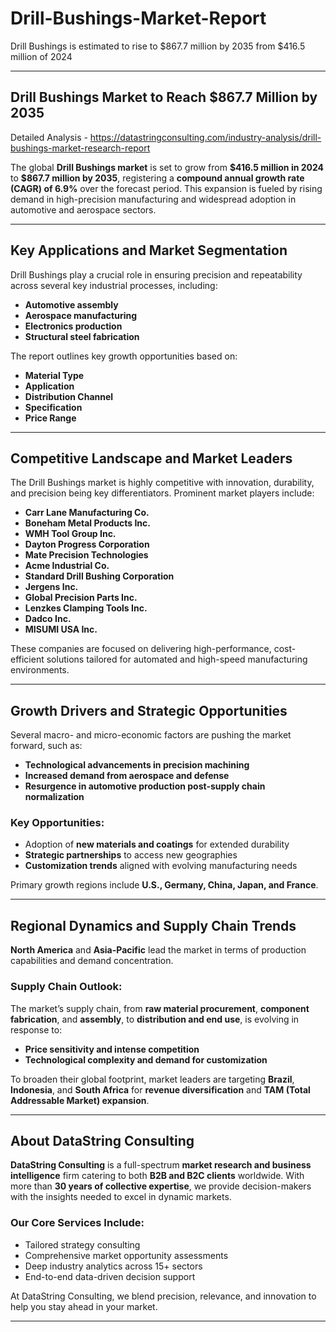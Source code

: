 # Drill-Bushings-Market-Report

Drill Bushings is estimated to rise to $867.7 million by 2035 from $416.5 million of 2024

---

## Drill Bushings Market to Reach \$867.7 Million by 2035

Detailed Analysis - https://datastringconsulting.com/industry-analysis/drill-bushings-market-research-report

The global **Drill Bushings market** is set to grow from **\$416.5 million in 2024** to **\$867.7 million by 2035**, registering a **compound annual growth rate (CAGR) of 6.9%** over the forecast period. This expansion is fueled by rising demand in high-precision manufacturing and widespread adoption in automotive and aerospace sectors.

---

## Key Applications and Market Segmentation

Drill Bushings play a crucial role in ensuring precision and repeatability across several key industrial processes, including:

* **Automotive assembly**
* **Aerospace manufacturing**
* **Electronics production**
* **Structural steel fabrication**

The report outlines key growth opportunities based on:

* **Material Type**
* **Application**
* **Distribution Channel**
* **Specification**
* **Price Range**

---

## Competitive Landscape and Market Leaders

The Drill Bushings market is highly competitive with innovation, durability, and precision being key differentiators. Prominent market players include:

* **Carr Lane Manufacturing Co.**
* **Boneham Metal Products Inc.**
* **WMH Tool Group Inc.**
* **Dayton Progress Corporation**
* **Mate Precision Technologies**
* **Acme Industrial Co.**
* **Standard Drill Bushing Corporation**
* **Jergens Inc.**
* **Global Precision Parts Inc.**
* **Lenzkes Clamping Tools Inc.**
* **Dadco Inc.**
* **MISUMI USA Inc.**

These companies are focused on delivering high-performance, cost-efficient solutions tailored for automated and high-speed manufacturing environments.

---

## Growth Drivers and Strategic Opportunities

Several macro- and micro-economic factors are pushing the market forward, such as:

* **Technological advancements in precision machining**
* **Increased demand from aerospace and defense**
* **Resurgence in automotive production post-supply chain normalization**

### Key Opportunities:

* Adoption of **new materials and coatings** for extended durability
* **Strategic partnerships** to access new geographies
* **Customization trends** aligned with evolving manufacturing needs

Primary growth regions include **U.S., Germany, China, Japan, and France**.

---

## Regional Dynamics and Supply Chain Trends

**North America** and **Asia-Pacific** lead the market in terms of production capabilities and demand concentration.

### Supply Chain Outlook:

The market’s supply chain, from **raw material procurement**, **component fabrication**, and **assembly**, to **distribution and end use**, is evolving in response to:

* **Price sensitivity and intense competition**
* **Technological complexity and demand for customization**

To broaden their global footprint, market leaders are targeting **Brazil**, **Indonesia**, and **South Africa** for **revenue diversification** and **TAM (Total Addressable Market) expansion**.

---

## About DataString Consulting

**DataString Consulting** is a full-spectrum **market research and business intelligence** firm catering to both **B2B and B2C clients** worldwide. With more than **30 years of collective expertise**, we provide decision-makers with the insights needed to excel in dynamic markets.

### Our Core Services Include:

* Tailored strategy consulting
* Comprehensive market opportunity assessments
* Deep industry analytics across 15+ sectors
* End-to-end data-driven decision support

At DataString Consulting, we blend precision, relevance, and innovation to help you stay ahead in your market.

---
